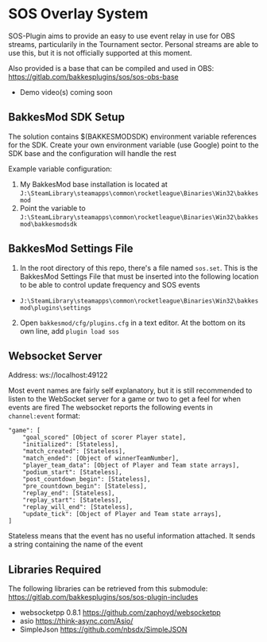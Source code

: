 # SOS Overlay System
SOS-Plugin aims to provide an easy to use event relay in use for OBS streams, particularily in the Tournament sector. Personal streams are able to use this, but it is not officially supported at this moment.

Also provided is a base that can be compiled and used in OBS:
https://gitlab.com/bakkesplugins/sos/sos-obs-base

- Demo video(s) coming soon

## BakkesMod SDK Setup
The solution contains $(BAKKESMODSDK) environment variable references for the SDK. Create your own environment variable (use Google) point to the SDK base and the configuration will handle the rest

Example variable configuration:
1. My BakkesMod base installation is located at `J:\SteamLibrary\steamapps\common\rocketleague\Binaries\Win32\bakkesmod`
2. Point the variable to `J:\SteamLibrary\steamapps\common\rocketleague\Binaries\Win32\bakkesmod\bakkesmodsdk`

## BakkesMod Settings File
1. In the root directory of this repo, there's a file named `sos.set`. This is the BakkesMod Settings File that must be inserted into the following location to be able to control update frequency and SOS events
  - `J:\SteamLibrary\steamapps\common\rocketleague\Binaries\Win32\bakkesmod\plugins\settings`

2. Open `bakkesmod/cfg/plugins.cfg` in a text editor. At the bottom on its own line, add `plugin load sos`

## Websocket Server
Address: ws://localhost:49122

Most event names are fairly self explanatory, but it is still recommended to listen to the WebSocket server for a game or two to get a feel for when events are fired
The websocket reports the following events in `channel:event` format:

```
"game": [
    "goal_scored" [Object of scorer Player state],
    "initialized": [Stateless],
    "match_created": [Stateless],
    "match_ended": [Object of winnerTeamNumber],
    "player_team_data": [Object of Player and Team state arrays],
    "podium_start": [Stateless],
    "post_countdown_begin": [Stateless],
    "pre_countdown_begin": [Stateless],
    "replay_end": [Stateless],
    "replay_start": [Stateless],
    "replay_will_end": [Stateless],
    "update_tick": [Object of Player and Team state arrays],
]
```
Stateless means that the event has no useful information attached. It sends a string containing the name of the event

## Libraries Required

The following libraries can be retrieved from this submodule:
https://gitlab.com/bakkesplugins/sos/sos-plugin-includes

- websocketpp 0.8.1 https://github.com/zaphoyd/websocketpp
- asio https://think-async.com/Asio/
- SimpleJson https://github.com/nbsdx/SimpleJSON